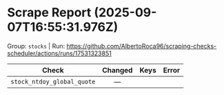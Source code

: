 # Scrape Report (2025-09-07T16:55:31.976Z)

Group: `stocks`  |  Run: https://github.com/AlbertoRoca96/scraping-checks-scheduler/actions/runs/17531323851

| Check | Changed | Keys | Error |
|---|:---:|:--|:--|
| `stock_ntdoy_global_quote` | — |  |  |
